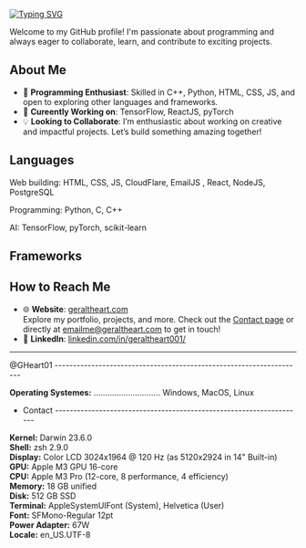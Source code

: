 [![Typing SVG](https://readme-typing-svg.herokuapp.com?color=ffffff&&duration=3000&lines=👋+Hello,+I'm+Geralt+Heart;@GHeart01)](https://git.io/typing-svg)


Welcome to my GitHub profile! I'm passionate about programming and always eager to collaborate, learn, and contribute to exciting projects.

## About Me  
- 🔧 **Programming Enthusiast**: Skilled in C++, Python, HTML, CSS, JS, and open to exploring other languages and frameworks.
- 🔨 **Cureently Working on**: TensorFlow, ReactJS, pyTorch
- 💡 **Looking to Collaborate**: I’m enthusiastic about working on creative and impactful projects. Let’s build something amazing together!  

## Languages
Web building: HTML, CSS, JS, CloudFlare, EmailJS , React, NodeJS, PostgreSQL

Programming: Python, C, C++

AI: TensorFlow, pyTorch, scikit-learn


## Frameworks

## How to Reach Me  
- 🌐 **Website**: [geraltheart.com](https://geraltheart.com)  
  Explore my portfolio, projects, and more. Check out the [Contact page](https://geraltheart.com/contact) or directly at emailme@geraltheart.com to get in touch!  
- 💼 **LinkedIn**: [linkedin.com/in/geraltheart001/](https://www.linkedin.com/in/geraltheart001/)  

---


@GHeart01 --------------------------------------------------------------------

<b>Operating Systemes:</b> ............................. Windows, MacOS, Linux


- Contact --------------------------------------------------------------------




<b>Kernel:</b> Darwin 23.6.0  
<b>Shell:</b> zsh 2.9.0  
<b>Display:</b> Color LCD 3024x1964 @ 120 Hz (as 5120x2924 in 14" Built-in)  
<b>GPU:</b> Apple M3 GPU 16-core  
<b>CPU:</b> Apple M3 Pro (12-core, 8 performance, 4 efficiency)  
<b>Memory:</b> 18 GB unified  
<b>Disk:</b> 512 GB SSD  
<b>Terminal:</b> AppleSystemUIFont (System), Helvetica (User)  
<b>Font:</b> SFMono-Regular 12pt  
<b>Power Adapter:</b> 67W  
<b>Locale:</b> en_US.UTF-8  
</pre>


